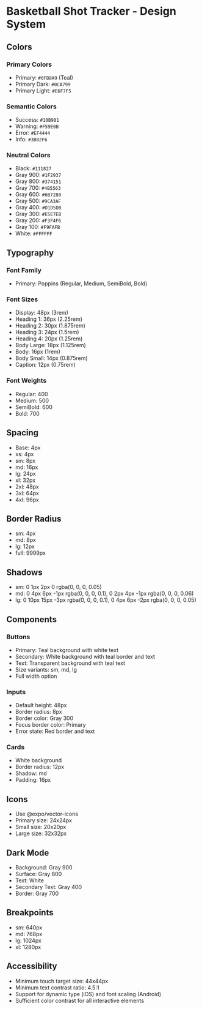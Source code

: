 # Basketball Shot Tracker - Design System

## Colors

### Primary Colors
- Primary: `#0FB8A9` (Teal)
- Primary Dark: `#0CA799`
- Primary Light: `#E6F7F5`

### Semantic Colors
- Success: `#10B981`
- Warning: `#F59E0B`
- Error: `#EF4444`
- Info: `#3B82F6`

### Neutral Colors
- Black: `#111827`
- Gray 900: `#1F2937`
- Gray 800: `#374151`
- Gray 700: `#4B5563`
- Gray 600: `#6B7280`
- Gray 500: `#9CA3AF`
- Gray 400: `#D1D5DB`
- Gray 300: `#E5E7EB`
- Gray 200: `#F3F4F6`
- Gray 100: `#F9FAFB`
- White: `#FFFFFF`

## Typography

### Font Family
- Primary: Poppins (Regular, Medium, SemiBold, Bold)

### Font Sizes
- Display: 48px (3rem)
- Heading 1: 36px (2.25rem)
- Heading 2: 30px (1.875rem)
- Heading 3: 24px (1.5rem)
- Heading 4: 20px (1.25rem)
- Body Large: 18px (1.125rem)
- Body: 16px (1rem)
- Body Small: 14px (0.875rem)
- Caption: 12px (0.75rem)

### Font Weights
- Regular: 400
- Medium: 500
- SemiBold: 600
- Bold: 700

## Spacing
- Base: 4px
- xs: 4px
- sm: 8px
- md: 16px
- lg: 24px
- xl: 32px
- 2xl: 48px
- 3xl: 64px
- 4xl: 96px

## Border Radius
- sm: 4px
- md: 8px
- lg: 12px
- full: 9999px

## Shadows
- sm: 0 1px 2px 0 rgba(0, 0, 0, 0.05)
- md: 0 4px 6px -1px rgba(0, 0, 0, 0.1), 0 2px 4px -1px rgba(0, 0, 0, 0.06)
- lg: 0 10px 15px -3px rgba(0, 0, 0, 0.1), 0 4px 6px -2px rgba(0, 0, 0, 0.05)

## Components

### Buttons
- Primary: Teal background with white text
- Secondary: White background with teal border and text
- Text: Transparent background with teal text
- Size variants: sm, md, lg
- Full width option

### Inputs
- Default height: 48px
- Border radius: 8px
- Border color: Gray 300
- Focus border color: Primary
- Error state: Red border and text

### Cards
- White background
- Border radius: 12px
- Shadow: md
- Padding: 16px

## Icons
- Use @expo/vector-icons
- Primary size: 24x24px
- Small size: 20x20px
- Large size: 32x32px

## Dark Mode
- Background: Gray 900
- Surface: Gray 800
- Text: White
- Secondary Text: Gray 400
- Border: Gray 700

## Breakpoints
- sm: 640px
- md: 768px
- lg: 1024px
- xl: 1280px

## Accessibility
- Minimum touch target size: 44x44px
- Minimum text contrast ratio: 4.5:1
- Support for dynamic type (iOS) and font scaling (Android)
- Sufficient color contrast for all interactive elements
